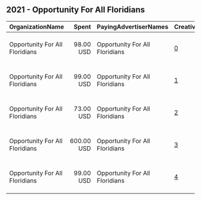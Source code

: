 ## 2021 - Opportunity For All Floridians 
|OrganizationName|Spent|PayingAdvertiserNames|CreativeUrls|Impressions|Genders|AgeBrackets|CountryCodes|BillingAddresses|CandidateBallotInformation|
|:---|---:|:---|:---|---:|:---|:---|:---|:---|:---|
|Opportunity For All Floridians|98.00 USD|Opportunity For All Floridians|[0](https://www.snap.com/political-ads/asset/8cad4989afffa27137d44e7b8634579349e93fe531aff34de42022bf84c0a269?mediaType=jpg)|45,703||17+|united states|"1430 S Dixie Highway, STE 104 #144,Coral Gables,33146,US"|Dont Lower FL Minimum Wage|
|Opportunity For All Floridians|99.00 USD|Opportunity For All Floridians|[1](https://www.snap.com/political-ads/asset/2f4b3f0aa6b78731ca5c979347ec576909a1efeb208cfc543e91350f4a61f4fd?mediaType=jpg)|44,089||17+|united states|"1430 S Dixie Highway, STE 104 #144,Coral Gables,33146,US"|Dont Lower FL Minimum Wage|
|Opportunity For All Floridians|73.00 USD|Opportunity For All Floridians|[2](https://www.snap.com/political-ads/asset/c16ed0dab63d835857ac1a3c2ed448092e32f6d496013d2efaaffa54b22fe246?mediaType=mp4)|12,691||18+|united states|"1430 S Dixie Highway, STE 104 #144,Coral Gables,33146,US"||
|Opportunity For All Floridians|600.00 USD|Opportunity For All Floridians|[3](https://www.snap.com/political-ads/asset/42de012c3e2f26bd78008a33d4ebe862e74dfdf36a681aea7977cb05be48cd9a?mediaType=mp4)|156,532|||united states|"1430 S Dixie Highway, STE 104 #144,Coral Gables,33146,US"||
|Opportunity For All Floridians|99.00 USD|Opportunity For All Floridians|[4](https://www.snap.com/political-ads/asset/4e2181756a0c011a4c46eb2c3b4ea551b1cd5f1c7761f38437aea32d03f69680?mediaType=jpg)|42,195||17+|united states|"1430 S Dixie Highway, STE 104 #144,Coral Gables,33146,US"|Dont Lower FL Minimum Wage|

